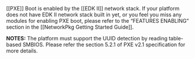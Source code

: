 [[PXE]] Boot is enabled by the [[EDK II]] network stack. If your platform does not have EDK II network stack built in yet, or you feel you miss any modules for enabling PXE boot, please refer to the “FEATURES ENABLING” section in the [[NetworkPkg Getting Started Guide]].

**NOTES:** The platform must support the UUID detection by reading table-based SMBIOS. Please refer the section 5.2.1 of PXE v2.1 specification for more details.